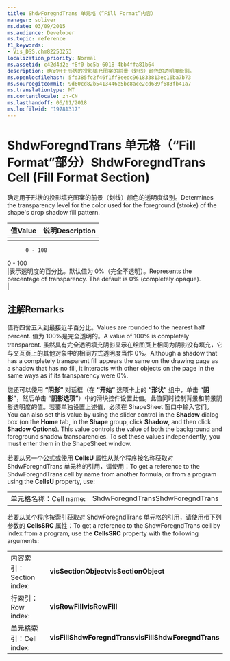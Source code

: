 ```yaml
---
title: ShdwForegndTrans 单元格（“Fill Format”内容）
manager: soliver
ms.date: 03/09/2015
ms.audience: Developer
ms.topic: reference
f1_keywords:
- Vis_DSS.chm82253253
localization_priority: Normal
ms.assetid: c42d4d2e-f8f0-bc5b-6018-4bb4ffa81b64
description: 确定用于形状的投影填充图案的前景（划线）颜色的透明度级别。
ms.openlocfilehash: 5fd385fc2f46f1ff8eedc961833813ec16ba7b73
ms.sourcegitcommit: 9d60cd82b5413446e5bc8ace2cd689f683fb41a7
ms.translationtype: MT
ms.contentlocale: zh-CN
ms.lasthandoff: 06/11/2018
ms.locfileid: "19781317"
---
```

# <a name="shdwforegndtrans-cell-fill-format-section"></a><span data-ttu-id="acf25-103">ShdwForegndTrans 单元格（“Fill Format”部分）</span><span class="sxs-lookup"><span data-stu-id="acf25-103">ShdwForegndTrans Cell (Fill Format Section)</span></span>

<span data-ttu-id="acf25-104">确定用于形状的投影填充图案的前景（划线）颜色的透明度级别。</span><span class="sxs-lookup"><span data-stu-id="acf25-104">Determines the transparency level for the color used for the foreground (stroke) of the shape's drop shadow fill pattern.</span></span>
  
|<span data-ttu-id="acf25-105">**值**</span><span class="sxs-lookup"><span data-stu-id="acf25-105">**Value**</span></span>|<span data-ttu-id="acf25-106">**说明**</span><span class="sxs-lookup"><span data-stu-id="acf25-106">**Description**</span></span>|
|:-----|:-----|
|<span data-ttu-id="acf25-107">
          0 - 100
</span><span class="sxs-lookup"><span data-stu-id="acf25-107">0 - 100</span></span>  <br/> |<span data-ttu-id="acf25-p101">表示透明度的百分比。默认值为 0%（完全不透明）。</span><span class="sxs-lookup"><span data-stu-id="acf25-p101">Represents the percentage of transparency. The default is 0% (completely opaque).</span></span>  <br/> |
   
## <a name="remarks"></a><span data-ttu-id="acf25-110">注解</span><span class="sxs-lookup"><span data-stu-id="acf25-110">Remarks</span></span>

<span data-ttu-id="acf25-111">值将四舍五入到最接近半百分比。</span><span class="sxs-lookup"><span data-stu-id="acf25-111">Values are rounded to the nearest half percent.</span></span> <span data-ttu-id="acf25-112">值为 100%是完全透明的。</span><span class="sxs-lookup"><span data-stu-id="acf25-112">A value of 100% is completely transparent.</span></span> <span data-ttu-id="acf25-113">虽然具有完全透明填充阴影显示在绘图页上相同为阴影没有填充，它与交互页上的其他对象中的相同方式透明度当作 0%。</span><span class="sxs-lookup"><span data-stu-id="acf25-113">Although a shadow that has a completely transparent fill appears the same on the drawing page as a shadow that has no fill, it interacts with other objects on the page in the same ways as if its transparency were 0%.</span></span>
  
<span data-ttu-id="acf25-p103">您还可以使用 **“阴影”** 对话框（在 **“开始”** 选项卡上的 **“形状”** 组中，单击 **“阴影”**，然后单击 **“阴影选项”**）中的滑块控件设置此值。此值同时控制背景和前景阴影透明度的值。若要单独设置上述值，必须在 ShapeSheet 窗口中输入它们。</span><span class="sxs-lookup"><span data-stu-id="acf25-p103">You can also set this value by using the slider control in the **Shadow** dialog box (on the **Home** tab, in the **Shape** group, click **Shadow**, and then click **Shadow Options**). This value controls the value of both the background and foreground shadow transparencies. To set these values independently, you must enter them in the ShapeSheet window.</span></span>
  
<span data-ttu-id="acf25-117">若要从另一个公式或使用 **CellsU** 属性从某个程序按名称获取对 ShdwForegndTrans 单元格的引用，请使用：</span><span class="sxs-lookup"><span data-stu-id="acf25-117">To get a reference to the ShdwForegndTrans cell by name from another formula, or from a program using the **CellsU** property, use:</span></span> 
  
|||
|:-----|:-----|
|<span data-ttu-id="acf25-118">单元格名称：</span><span class="sxs-lookup"><span data-stu-id="acf25-118">Cell name:</span></span>  <br/> |<span data-ttu-id="acf25-119">ShdwForegndTrans</span><span class="sxs-lookup"><span data-stu-id="acf25-119">ShdwForegndTrans</span></span>  <br/> |
   
<span data-ttu-id="acf25-120">若要从某个程序按索引获取对 ShdwForegndTrans 单元格的引用，请使用带下列参数的 **CellsSRC** 属性：</span><span class="sxs-lookup"><span data-stu-id="acf25-120">To get a reference to the ShdwForegndTrans cell by index from a program, use the **CellsSRC** property with the following arguments:</span></span> 
  
|||
|:-----|:-----|
|<span data-ttu-id="acf25-121">内容索引：</span><span class="sxs-lookup"><span data-stu-id="acf25-121">Section index:</span></span>  <br/> |<span data-ttu-id="acf25-122">**visSectionObject**</span><span class="sxs-lookup"><span data-stu-id="acf25-122">**visSectionObject**</span></span> <br/> |
|<span data-ttu-id="acf25-123">行索引：</span><span class="sxs-lookup"><span data-stu-id="acf25-123">Row index:</span></span>  <br/> |<span data-ttu-id="acf25-124">**visRowFill**</span><span class="sxs-lookup"><span data-stu-id="acf25-124">**visRowFill**</span></span> <br/> |
|<span data-ttu-id="acf25-125">单元格索引：</span><span class="sxs-lookup"><span data-stu-id="acf25-125">Cell index:</span></span>  <br/> |<span data-ttu-id="acf25-126">**visFillShdwForegndTrans**</span><span class="sxs-lookup"><span data-stu-id="acf25-126">**visFillShdwForegndTrans**</span></span> <br/> |
   

